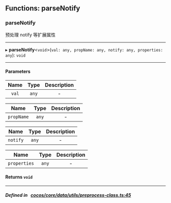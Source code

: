 ## Functions: parseNotify

### parseNotify

预处理 notify 等扩展属性
___
▸ **parseNotify**<`void`\>(`val: any, propName: any, notify: any, properties: any`): `void`
___


#### Parameters

| Name | Type | Description |
| :------: | :------: | :------: |
| `val` | `any` | - |

| Name | Type | Description |
| :------: | :------: | :------: |
| `propName` | `any` | - |

| Name | Type | Description |
| :------: | :------: | :------: |
| `notify` | `any` | - |

| Name | Type | Description |
| :------: | :------: | :------: |
| `properties` | `any` | - |


#### Returns `void` 
___


##### Defined in &nbsp;   [cocos/core/data/utils/preprocess-class.ts:45](https://github.com/cocos-creator/engine/blob/c7bf6b8a9/cocos/core/data/utils/preprocess-class.ts#L45)&nbsp;
